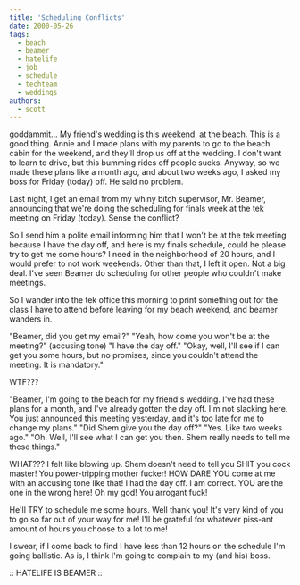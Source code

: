 ```yaml
---
title: 'Scheduling Conflicts'
date: 2000-05-26
tags:
  - beach
  - beamer
  - hatelife
  - job
  - schedule
  - techteam
  - weddings
authors:
  - scott
---
```


goddammit... My friend's wedding is this weekend, at the beach. This is a good thing. Annie and I made plans with my parents to go to the beach cabin for the weekend, and they'll drop us off at the wedding. I don't want to learn to drive, but this bumming rides off people sucks. Anyway, so we made these plans like a month ago, and about two weeks ago, I asked my boss for Friday (today) off. He said no problem.

Last night, I get an email from my whiny bitch supervisor, Mr. Beamer, announcing that we're doing the scheduling for finals week at the tek meeting on Friday (today). Sense the conflict?

So I send him a polite email informing him that I won't be at the tek meeting because I have the day off, and here is my finals schedule, could he please try to get me some hours? I need in the neighborhood of 20 hours, and I would prefer to not work weekends. Other than that, I left it open. Not a big deal. I've seen Beamer do scheduling for other people who couldn't make meetings.

So I wander into the tek office this morning to print something out for the class I have to attend before leaving for my beach weekend, and beamer wanders in.

"Beamer, did you get my email?" "Yeah, how come you won't be at the meeting?" (accusing tone) "I have the day off." "Okay, well, I'll see if I can get you some hours, but no promises, since you couldn't attend the meeting. It is mandatory."

WTF???

"Beamer, I'm going to the beach for my friend's wedding. I've had these plans for a month, and I've already gotten the day off. I'm not slacking here. You just announced this meeting yesterday, and it's too late for me to change my plans." "Did Shem give you the day off?" "Yes. Like two weeks ago." "Oh. Well, I'll see what I can get you then. Shem really needs to tell me these things."

WHAT??? I felt like blowing up. Shem doesn't need to tell you SHIT you cock master! You power-tripping mother fucker! HOW DARE YOU come at me with an accusing tone like that! I had the day off. I am correct. YOU are the one in the wrong here! Oh my god! You arrogant fuck!

He'll TRY to schedule me some hours. Well thank you! It's very kind of you to go so far out of your way for me! I'll be grateful for whatever piss-ant amount of hours you choose to a lot to me!

I swear, if I come back to find I have less than 12 hours on the schedule I'm going ballistic. As is, I think I'm going to complain to my (and his) boss.

:: HATELIFE IS BEAMER ::
